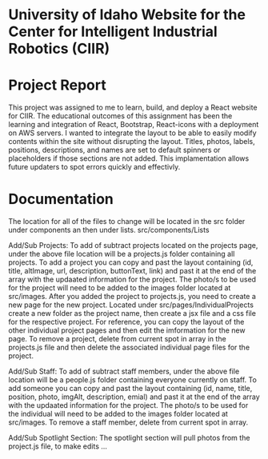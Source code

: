 # University of Idaho Website for the Center for Intelligent Industrial Robotics (CIIR)

# Project Report

This project was assigned to me to learn, build, and deploy a React website for CIIR. The educational outcomes of this assignment has been the learning and integration of React, Bootstrap, React-icons with a deployment on AWS servers. I wanted to integrate the layout to be able to easily modify contents within the site without disrupting the layout. Titles, photos, labels, positions, descriptions, and names are set to default spinners or placeholders if those sections are not added. This implamentation allows future updaters to spot errors quickly and effectivly.


# Documentation
The location for all of the files to change will be located in the src folder under components an then under lists. src/components/Lists

Add/Sub Projects: To add of subtract projects located on the projects page, under the above file location will be a projects.js folder containing all projects. To add a project you can copy and past the layout containing (id, title, altImage, url, description, buttonText, link) and past it at the end of the array with the updaated information for the project. The photo/s to be used for the project will need to be added to the images folder located at src/images. After you added the project to projects.js, you need to create a new page for the new project. Located under src/pages/IndividualProjects create a new folder as the project name, then create a jsx file and a css file for the respective project. For reference, you can copy the layout of the other individual project pages and then edit the imformation for the new page. To remove a project, delete from current spot in array in the projects.js file and then delete the associated individual page files for the project.

Add/Sub Staff: To add of subtract staff members, under the above file location will be a people.js folder containing everyone currently on staff. To add someone you can copy and past the layout containing (id, name, title, position, photo, imgAlt, description, emial) and past it at the end of the array with the updaated information for the project. The photo/s to be used for the individual will need to be added to the images folder located at src/images. To remove a staff member, delete from current spot in array.

Add/Sub Spotlight Section: The spotlight section will pull photos from the project.js file, to make edits ...